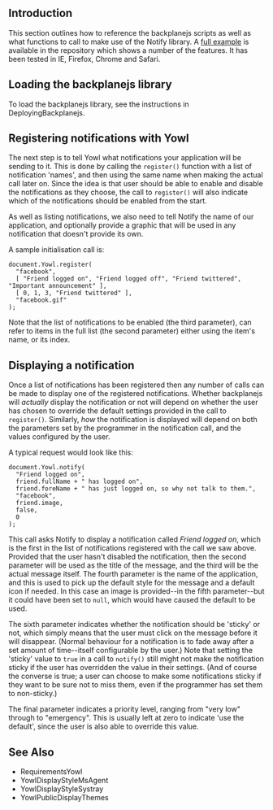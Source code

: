 ## Introduction ##

This section outlines how to reference the backplanejs scripts as well as what functions to call to make use of the Notify library. A [full example](http://backplanejs.googlecode.com/hg/_samples/notify/test-yowl.html) is available in the repository which shows a number of the features. It has been tested in IE, Firefox, Chrome and Safari.

## Loading the backplanejs library ##

To load the backplanejs library, see the instructions in DeployingBackplanejs.

## Registering notifications with Yowl ##

The next step is to tell Yowl what notifications your application will be sending to it. This is done by calling the `register()` function with a list of notification 'names', and then using the same name when making the actual call later on. Since the idea is that user should be able to enable and disable the notifications as they choose, the call to `register()` will also indicate which of the notifications should be enabled from the start.

As well as listing notifications, we also need to tell Notify the name of our application, and optionally provide a graphic that will be used in any notification that doesn't provide its own.

A sample initialisation call is:

```
document.Yowl.register(
  "facebook",
  [ "Friend logged on", "Friend logged off", "Friend twittered", "Important announcement" ],
  [ 0, 1, 3, "Friend twittered" ],
  "facebook.gif"
);
```

Note that the list of notifications to be enabled (the third parameter), can refer to items in the full list (the second parameter) either using the item's name, or its index.

## Displaying a notification ##

Once a list of notifications has been registered then any number of calls can be made to display one of the registered notifications. Whether backplanejs will _actually_ display the notification or not will depend on whether the user has chosen to override the default settings provided in the call to `register()`. Similarly, _how_ the notification is displayed will depend on both the parameters set by the programmer in the notification call, and the values configured by the user.

A typical request would look like this:

```
document.Yowl.notify(
  "Friend logged on",
  friend.fullName + " has logged on",
  friend.foreName + " has just logged on, so why not talk to them.",
  "facebook",
  friend.image,
  false,
  0
);
```

This call asks Notify to display a notification called _Friend logged on_, which is the first in the list of notifications registered with the call we saw above. Provided that the user hasn't disabled the notification, then the second parameter will be used as the title of the message, and the third will be the actual message itself. The fourth parameter is the name of the application, and this is used to pick up the default style for the message and a default icon if needed. In this case an image is provided--in the fifth parameter--but it could have been set to `null`, which would have caused the default to be used.

The sixth parameter indicates whether the notification should be 'sticky' or not, which simply means that the user must click on the message before it will disappear. (Normal behaviour for a notification is to fade away after a set amount of time--itself configurable by the user.) Note that setting the 'sticky' value to `true` in a call to `notify()` still might not make the notification sticky if the user has overridden the value in their settings. (And of course the converse is true; a user can choose to make some notifications sticky if they want to be sure not to miss them, even if the programmer has set them to non-sticky.)

The final parameter indicates a priority level, ranging from "very low" through to "emergency". This is usually left at zero to indicate 'use the default', since the user is also able to override this value.

## See Also ##

  * RequirementsYowl
  * YowlDisplayStyleMsAgent
  * YowlDisplayStyleSystray
  * YowlPublicDisplayThemes